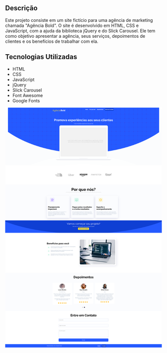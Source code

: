 ## Descrição
Este projeto consiste em um site fictício para uma agência de marketing chamada "Agência Bold". O site é desenvolvido em HTML, CSS e JavaScript, com a ajuda da biblioteca jQuery e do Slick Carousel. Ele tem como objetivo apresentar a agência, seus serviços, depoimentos de clientes e os benefícios de trabalhar com ela.

## Tecnologias Utilizadas
- HTML
- CSS
- JavaScript
- jQuery
- Slick Carousel
- Font Awesome
- Google Fonts

![print do final do projeto](images/final.png)

